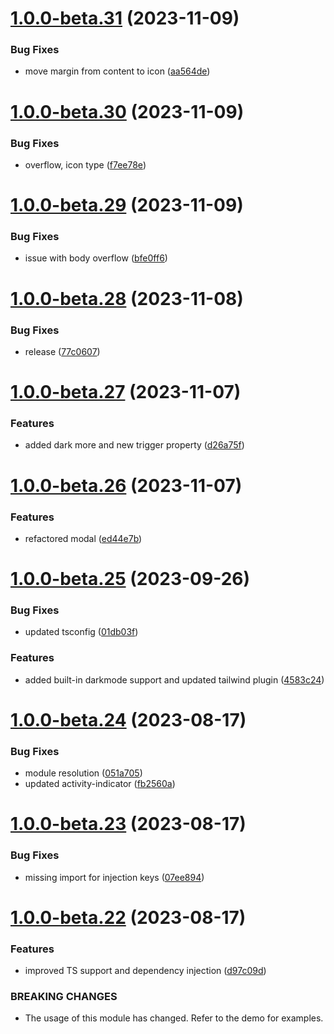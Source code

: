 # [1.0.0-beta.31](https://github.com/vue-interface/modal/compare/v1.0.0-beta.30...v1.0.0-beta.31) (2023-11-09)


### Bug Fixes

* move margin from content to icon ([aa564de](https://github.com/vue-interface/modal/commit/aa564de0300c8094e358abd29ce68c19e1ef4d9a))

# [1.0.0-beta.30](https://github.com/vue-interface/modal/compare/v1.0.0-beta.29...v1.0.0-beta.30) (2023-11-09)


### Bug Fixes

* overflow, icon type ([f7ee78e](https://github.com/vue-interface/modal/commit/f7ee78ec4734ee1a54cbf403756d6526b79d34b5))

# [1.0.0-beta.29](https://github.com/vue-interface/modal/compare/v1.0.0-beta.28...v1.0.0-beta.29) (2023-11-09)


### Bug Fixes

* issue with body overflow ([bfe0ff6](https://github.com/vue-interface/modal/commit/bfe0ff6d74f94bd91bbd18b3fd8abb51987f56c1))

# [1.0.0-beta.28](https://github.com/vue-interface/modal/compare/v1.0.0-beta.27...v1.0.0-beta.28) (2023-11-08)


### Bug Fixes

* release ([77c0607](https://github.com/vue-interface/modal/commit/77c0607b5e35217000d11b4cf4ddf6166dc301b8))

# [1.0.0-beta.27](https://github.com/vue-interface/modal/compare/v1.0.0-beta.26...v1.0.0-beta.27) (2023-11-07)


### Features

* added dark more and new trigger property ([d26a75f](https://github.com/vue-interface/modal/commit/d26a75f505f4c592b12c2710cd81b3e01d8e63dd))

# [1.0.0-beta.26](https://github.com/vue-interface/modal/compare/v1.0.0-beta.25...v1.0.0-beta.26) (2023-11-07)


### Features

* refactored modal ([ed44e7b](https://github.com/vue-interface/modal/commit/ed44e7bad04a3d1f682fdbfbd692ea1275f663af))

# [1.0.0-beta.25](https://github.com/vue-interface/modal/compare/v1.0.0-beta.24...v1.0.0-beta.25) (2023-09-26)


### Bug Fixes

* updated tsconfig ([01db03f](https://github.com/vue-interface/modal/commit/01db03f93775655a902c5a7d0c2754a068646192))


### Features

* added built-in darkmode support and updated tailwind plugin ([4583c24](https://github.com/vue-interface/modal/commit/4583c2429516e9572b186d6a0f533050068e5a3f))

# [1.0.0-beta.24](https://github.com/vue-interface/modal/compare/v1.0.0-beta.23...v1.0.0-beta.24) (2023-08-17)


### Bug Fixes

* module resolution ([051a705](https://github.com/vue-interface/modal/commit/051a7053d3d0070411d130016b53c32c82d3b1ba))
* updated activity-indicator ([fb2560a](https://github.com/vue-interface/modal/commit/fb2560a17b50659a11b8c696c8b44fa7403f9c8b))

# [1.0.0-beta.23](https://github.com/vue-interface/modal/compare/v1.0.0-beta.22...v1.0.0-beta.23) (2023-08-17)


### Bug Fixes

* missing import for injection keys ([07ee894](https://github.com/vue-interface/modal/commit/07ee894df936134cf3bc4dbce057bff36d9ea4eb))

# [1.0.0-beta.22](https://github.com/vue-interface/modal/compare/v1.0.0-beta.21...v1.0.0-beta.22) (2023-08-17)


### Features

* improved TS support and dependency injection ([d97c09d](https://github.com/vue-interface/modal/commit/d97c09d023b8e917e5c2f070f0de030bb93bb5f3))


### BREAKING CHANGES

* The usage of this module has changed. Refer to the demo for examples.
